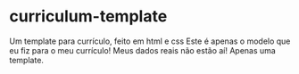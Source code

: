 # curriculum-template
Um template para currículo, feito em html e css
Este é apenas o modelo que eu fiz para o meu currículo! Meus dados reais não estão aí! Apenas uma template.
